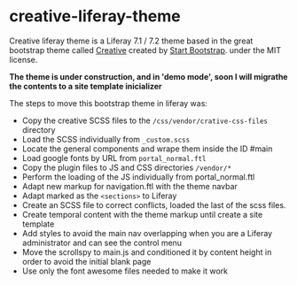 # creative-liferay-theme

Creative liferay theme is a Liferay 7.1 / 7.2 theme based in the great bootstrap theme called [Creative](https://github.com/BlackrockDigital/startbootstrap-creative) created by [Start Bootstrap](http://startbootstrap.com/). under the MIT license.

__The theme is under construction, and in 'demo mode', soon I will migrathe the contents to a site template inicializer__

The steps to move this bootstrap theme in liferay was:

- Copy the creative SCSS files to the `/css/vendor/crative-css-files` directory
- Load the SCSS individually from `_custom.scss`
- Locate the general components and wrape them inside the ID #main
- Load google fonts by URL from `portal_normal.ftl`
- Copy the plugin files to JS and CSS directories `/vendor/*`
- Perform the loading of the JS individually from portal_normal.ftl
- Adapt new markup for navigation.ftl with the theme navbar
- Adapt marked as the `<sections>` to Liferay
- Create an SCSS file to correct conflicts, loaded the last of the scss files.
- Create temporal content with the theme markup until create a site template
- Add styles to avoid the main nav overlapping when you are a Liferay administrator and can see the control menu
- Move the scrollspy to main.js and conditioned it by content height in order to avoid the initial blank page
- Use only the font awesome files needed to make it work
